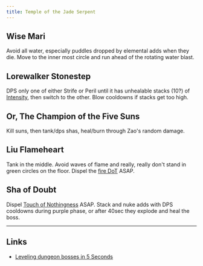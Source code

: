 ```yaml
---
title: Temple of the Jade Serpent
---
```


## Wise Mari
Avoid all water, especially puddles dropped by elemental adds when they die. Move to the inner most circle and run ahead of the rotating water blast.

## Lorewalker Stonestep
DPS only one of either Strife or Peril until it has unhealable stacks (10?) of [Intensity](http://www.wowhead.com/spell=113315), then switch to the other. Blow cooldowns if stacks get too high. 

## Or, The Champion of the Five Suns
Kill suns, then tank/dps shas, heal/burn through Zao's random damage.

## Liu Flameheart
Tank in the middle. Avoid waves of flame and really, really don't stand in green circles on the floor. Dispel the [fire DoT](http://www.wowhead.com/spell=106823) ASAP.

## Sha of Doubt
Dispel [Touch of Nothingness](http://www.wowhead.com/spell=106113) ASAP. Stack and nuke adds with DPS cooldowns during purple phase, or after 40sec they explode and heal the boss.

----

## Links
* [Leveling dungeon bosses in 5 Seconds](http://wow.joystiq.com/2012/08/03/mists-of-pandaria-leveling-dungeon-bosses-in-5-seconds/)
